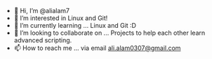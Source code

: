 - 👋 Hi, I’m @alialam7
- 👀 I’m interested in Linux and Git!
- 🌱 I’m currently learning ... Linux and Git :D
- 💞️ I’m looking to collaborate on ... Projects to help each other learn advanced scripting.
- 📫 How to reach me ... via email ali.alam0307@gmail.com

<!---
alialam7/alialam7 is a ✨ special ✨ repository because its `README.md` (this file) appears on your GitHub profile.
You can click the Preview link to take a look at your changes.
--->

